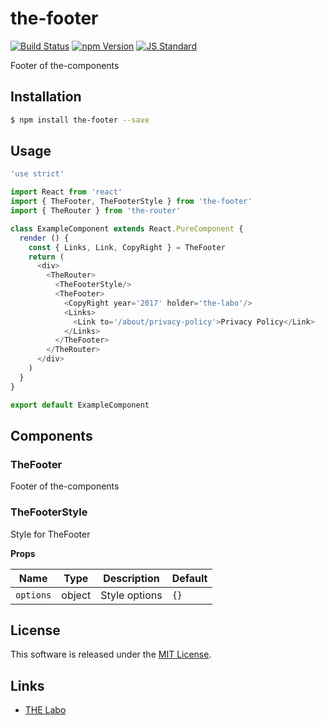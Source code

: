 the-footer
==========

<!---
This file is generated by ape-tmpl. Do not update manually.
--->

<!-- Badge Start -->
<a name="badges"></a>

[![Build Status][bd_travis_shield_url]][bd_travis_url]
[![npm Version][bd_npm_shield_url]][bd_npm_url]
[![JS Standard][bd_standard_shield_url]][bd_standard_url]

[bd_repo_url]: https://github.com/the-labo/the-footer
[bd_travis_url]: http://travis-ci.org/the-labo/the-footer
[bd_travis_shield_url]: http://img.shields.io/travis/the-labo/the-footer.svg?style=flat
[bd_travis_com_url]: http://travis-ci.com/the-labo/the-footer
[bd_travis_com_shield_url]: https://api.travis-ci.com/the-labo/the-footer.svg?token=
[bd_license_url]: https://github.com/the-labo/the-footer/blob/master/LICENSE
[bd_codeclimate_url]: http://codeclimate.com/github/the-labo/the-footer
[bd_codeclimate_shield_url]: http://img.shields.io/codeclimate/github/the-labo/the-footer.svg?style=flat
[bd_codeclimate_coverage_shield_url]: http://img.shields.io/codeclimate/coverage/github/the-labo/the-footer.svg?style=flat
[bd_gemnasium_url]: https://gemnasium.com/the-labo/the-footer
[bd_gemnasium_shield_url]: https://gemnasium.com/the-labo/the-footer.svg
[bd_npm_url]: http://www.npmjs.org/package/the-footer
[bd_npm_shield_url]: http://img.shields.io/npm/v/the-footer.svg?style=flat
[bd_standard_url]: http://standardjs.com/
[bd_standard_shield_url]: https://img.shields.io/badge/code%20style-standard-brightgreen.svg

<!-- Badge End -->


<!-- Description Start -->
<a name="description"></a>

Footer of the-components

<!-- Description End -->


<!-- Overview Start -->
<a name="overview"></a>



<!-- Overview End -->


<!-- Sections Start -->
<a name="sections"></a>

<!-- Section from "doc/guides/01.Installation.md.hbs" Start -->

<a name="section-doc-guides-01-installation-md"></a>

Installation
-----

```bash
$ npm install the-footer --save
```


<!-- Section from "doc/guides/01.Installation.md.hbs" End -->

<!-- Section from "doc/guides/02.Usage.md.hbs" Start -->

<a name="section-doc-guides-02-usage-md"></a>

Usage
---------

```javascript
'use strict'

import React from 'react'
import { TheFooter, TheFooterStyle } from 'the-footer'
import { TheRouter } from 'the-router'

class ExampleComponent extends React.PureComponent {
  render () {
    const { Links, Link, CopyRight } = TheFooter
    return (
      <div>
        <TheRouter>
          <TheFooterStyle/>
          <TheFooter>
            <CopyRight year='2017' holder='the-labo'/>
            <Links>
              <Link to='/about/privacy-policy'>Privacy Policy</Link>
            </Links>
          </TheFooter>
        </TheRouter>
      </div>
    )
  }
}

export default ExampleComponent

```


<!-- Section from "doc/guides/02.Usage.md.hbs" End -->

<!-- Section from "doc/guides/03.Components.md.hbs" Start -->

<a name="section-doc-guides-03-components-md"></a>

Components
-----------

### TheFooter

Footer of the-components


### TheFooterStyle

Style for TheFooter

**Props**

| Name | Type | Description | Default |
| --- | --- | ---- | ---- |
| `options` | object  | Style options | `{}` |



<!-- Section from "doc/guides/03.Components.md.hbs" End -->


<!-- Sections Start -->


<!-- LICENSE Start -->
<a name="license"></a>

License
-------
This software is released under the [MIT License](https://github.com/the-labo/the-footer/blob/master/LICENSE).

<!-- LICENSE End -->


<!-- Links Start -->
<a name="links"></a>

Links
------

+ [THE Labo][t_h_e_labo_url]

[t_h_e_labo_url]: https://github.com/the-labo

<!-- Links End -->
